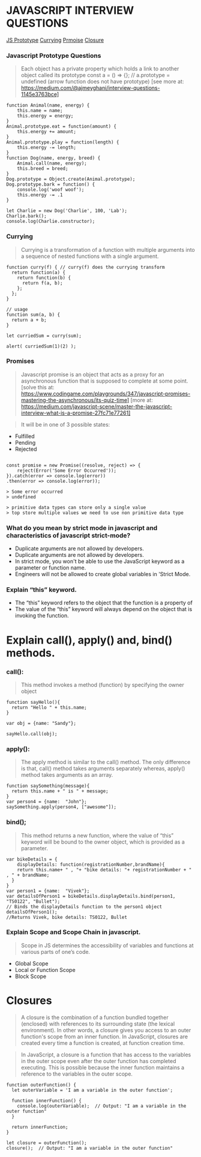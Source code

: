 # JAVASCRIPT INTERVIEW QUESTIONS

[JS Prototype](#Javascript-Prototype-Questions)
[Currying](#Currying)
[Prmoise](#Promises)
[Closure](#Closures)

### Javascript Prototype Questions

> Each object has a private property which holds a link to another object called its prototype
> const a = () => {}; // a.prototype = undefined (arrow function does not have prototype)
> [see more at: https://medium.com/@ajmeyghani/interview-questions-1145e3763bce]

```
function Animal(name, energy) {
    this.name = name;
    this.energy = energy;
}
Animal.prototype.eat = function(amount) {
    this.energy += amount;
}
Animal.prototype.play = function(length) {
    this.energy -= length;
}
function Dog(name, energy, breed) {
    Animal.call(name, energy);
    this.breed = breed;
}
Dog.prototype = Object.create(Animal.prototype);
Dog.prototype.bark = function() {
    console.log('woof woof');
    this.energy -= .1
}

let Charlie = new Dog('Charlie', 100, 'Lab');
Charlie.bark();
console.log(Charlie.constructor);

```

### Currying
> Currying is a transformation of a function with multiple arguments into a sequence of nested functions with a single argument.

```
function curry(f) { // curry(f) does the currying transform
  return function(a) {
    return function(b) {
      return f(a, b);
    };
  };
}

// usage
function sum(a, b) {
  return a + b;
}

let curriedSum = curry(sum);

alert( curriedSum(1)(2) );
```

### Promises
> Javascript promise is an object that acts as a proxy for an asynchronous function that is supposed to complete at some point.
[solve this at: https://www.codingame.com/playgrounds/347/javascript-promises-mastering-the-asynchronous/its-quiz-time]
[more at: https://medium.com/javascript-scene/master-the-javascript-interview-what-is-a-promise-27fc71e77261]

> It will be in one of 3 possible states:
* Fulfilled
* Pending
* Rejected

```

const promise = new Promise((resolve, reject) => {
    reject(Error('Some Error Occurred'));
}).catch(error => console.log(error))
.then(error => console.log(error));

> Some error occurred
> undefined
```
```
> primitive data types can store only a single value
> top store multiple values we need to use non primitive data type
```

### What do you mean by strict mode in javascript and characteristics of javascript strict-mode?
* Duplicate arguments are not allowed by developers.
* Duplicate arguments are not allowed by developers.
* In strict mode, you won't be able to use the JavaScript keyword as a parameter or function name.
* Engineers will not be allowed to create global variables in 'Strict Mode.

### Explain “this” keyword.
* The “this” keyword refers to the object that the function is a property of
* The value of the “this” keyword will always depend on the object that is invoking the function.

# Explain call(), apply() and, bind() methods.

### call():
> This method invokes a method (function) by specifying the owner object

```
function sayHello(){
  return "Hello " + this.name;
}
        
var obj = {name: "Sandy"};
        
sayHello.call(obj);
```

### apply(): 
> The apply method is similar to the call() method. The only difference is that, call() method takes arguments separately whereas, apply() method takes arguments as an array.

```
function saySomething(message){
  return this.name + " is " + message;
}        
var person4 = {name:  "John"};
saySomething.apply(person4, ["awesome"]);

```
### bind();
> This method returns a new function, where the value of “this” keyword will be bound to the owner object, which is provided as a parameter.

```
var bikeDetails = {
    displayDetails: function(registrationNumber,brandName){
    return this.name+ " , "+ "bike details: "+ registrationNumber + " , " + brandName;
  }
}
var person1 = {name:  "Vivek"};
var detailsOfPerson1 = bikeDetails.displayDetails.bind(person1, "TS0122", "Bullet");
// Binds the displayDetails function to the person1 object
detailsOfPerson1();
//Returns Vivek, bike details: TS0122, Bullet
```

###  Explain Scope and Scope Chain in javascript.
> Scope in JS determines the accessibility of variables and functions at various parts of one’s code.
* Global Scope
* Local or Function Scope
* Block Scope

# Closures
> A closure is the combination of a function bundled together (enclosed) with references to its surrounding state (the lexical environment). In other words, a closure gives you access to an outer function's scope from an inner function. In JavaScript, closures are created every time a function is created, at function creation time.

> In JavaScript, a closure is a function that has access to the variables in the outer scope even after the outer function has completed executing. This is possible because the inner function maintains a reference to the variables in the outer scope.

```
function outerFunction() {
  let outerVariable = 'I am a variable in the outer function';

  function innerFunction() {
    console.log(outerVariable);  // Output: "I am a variable in the outer function"
  }

  return innerFunction;
}

let closure = outerFunction();
closure();  // Output: "I am a variable in the outer function"

```
